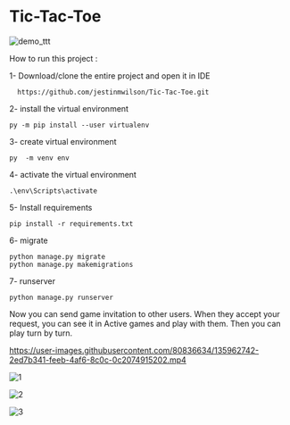 # Tic-Tac-Toe

![demo_ttt](https://user-images.githubusercontent.com/80836634/135965359-f14f1fde-fdc2-4a1b-9a11-ae994db8c7f1.gif)



How to run this project :

1- Download/clone the entire project and open it in IDE

      https://github.com/jestinmwilson/Tic-Tac-Toe.git
 
2- install the virtual environment

    py -m pip install --user virtualenv

3- create virtual environment
   
    py  -m venv env

4- activate the virtual environment
        
    .\env\Scripts\activate

5- Install requirements
   
    pip install -r requirements.txt

6- migrate 
   
    python manage.py migrate
    python manage.py makemigrations
7- runserver

    python manage.py runserver
    
Now you can  send game invitation to other users. When they accept your request, you can see it in Active games and play with them. Then you can play turn by turn.



https://user-images.githubusercontent.com/80836634/135962742-2ed7b341-feeb-4af6-8c0c-0c2074915202.mp4




![1](https://user-images.githubusercontent.com/80836634/135964194-031bf192-5b1d-4a1b-82ec-95fb475b3325.png)




![2](https://user-images.githubusercontent.com/80836634/135964741-14e4171e-eeda-4531-9726-291eae5c4a31.png)




![3](https://user-images.githubusercontent.com/80836634/135964770-8b0207ab-7471-439e-8e4e-09e86015254c.png)


